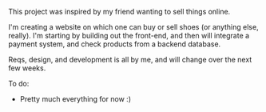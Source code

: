This project was inspired by my friend wanting to sell things online. 

I'm creating a website on which one can buy or sell shoes (or anything else, really). I'm starting by building out the front-end, and then will integrate a payment system, and check products from a backend database.

Reqs, design, and development is all by me, and will change over the next few weeks.

To do: 
- Pretty much everything for now :) 